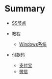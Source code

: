 # Summary

* [SS节点](README.md)

* 教程
  * [Windows系统](./book/windows教程.md)

* 付款码
  * [支付宝](./book/alipay.md)
  * [微信](./book/wechat.md)